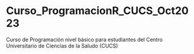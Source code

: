 # Curso_ProgramacionR_CUCS_Oct2023
Curso de Programación nivel básico para estudiantes del Centro Universitario de Ciencias de la Saludo (CUCS)
